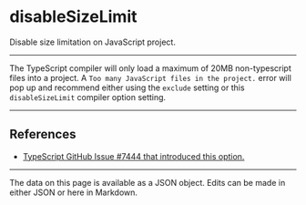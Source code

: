 <!-- Important! Do not modify comment blocks. They are necessary for the transformer to work properly -->

<!-- title -->
# disableSizeLimit

<!-- shortDescription -->
Disable size limitation on JavaScript project.

---

<!-- extendedDescription -->
The TypeScript compiler will only load a maximum of 20MB non-typescript files into a project. A `Too many JavaScript files in the project.` error will pop up and recommend either using the `exclude` setting or this `disableSizeLimit` compiler option setting.

---

<!-- references -->
## References
- [TypeScript GitHub Issue #7444 that introduced this option.](https://github.com/Microsoft/TypeScript/issues/7444#issuecomment-197064666)
---

<!-- footer -->
The data on this page is available as a JSON object. Edits can be made in either JSON or here in Markdown.

